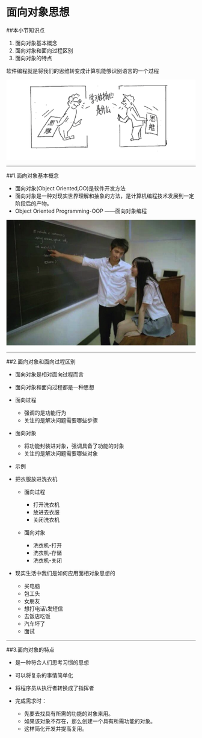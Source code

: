 # 面向对象思想
##本小节知识点
1. 面向对象基本概念
2. 面向对象和面向过程区别
3. 面向对象的特点

软件编程就是将我们的思维转变成计算机能够识别语言的一个过程

![](./images/a3/mxdxsx.png)

---

##1.面向对象基本概念
- 面向对象(Object Oriented,OO)是软件开发方法
- 面向对象是一种对现实世界理解和抽象的方法，是计算机编程技术发展到一定阶段后的产物。
- Object Oriented Programming-OOP ——面向对象编程

![](./images/a3/mxdxkf.png)

---

##2.面向对象和面向过程区别
-   面向对象是相对面向过程而言
- 面向对象和面向过程都是一种思想
- 面向过程
    + 强调的是功能行为
    + 关注的是解决问题需要哪些步骤
- 面向对象
    + 将功能封装进对象，强调具备了功能的对象
    + 关注的是解决问题需要哪些对象

- 示例
- 把衣服放进洗衣机
    + 面向过程
        * 打开洗衣机
        * 放进去衣服
        * 关闭洗衣机

    + 面向对象
        * 洗衣机-打开
        * 洗衣机-存储
        * 洗衣机-关闭

- 现实生活中我们是如何应用面相对象思想的
    + 买电脑
    + 包工头
    + 女朋友
    + 想打电话\发短信
    + 去饭店吃饭
    + 汽车坏了
    + 面试

---

##3.面向对象的特点
- 是一种符合人们思考习惯的思想
- 可以将复杂的事情简单化
- 将程序员从执行者转换成了指挥者

- 完成需求时：
    + 先要去找具有所需的功能的对象来用。
    + 如果该对象不存在，那么创建一个具有所需功能的对象。
    + 这样简化开发并提高复用。

